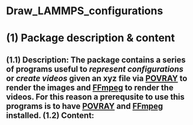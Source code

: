 # Draw_LAMMPS_configurations
# (1) Package description & content
**(1.1)** **Description**: The package contains a series of programs useful to *represent configurations* or *create videos* given an xyz file via [POVRAY](http://www.povray.org/) to render the images and [FFmpeg](https://ffmpeg.org/) to render the videos. For this reason a prerequsite to use this programs is to have [POVRAY](http://www.povray.org/) and [FFmpeg](https://ffmpeg.org/) installed.
**(1.2)** **Content**:
- 
